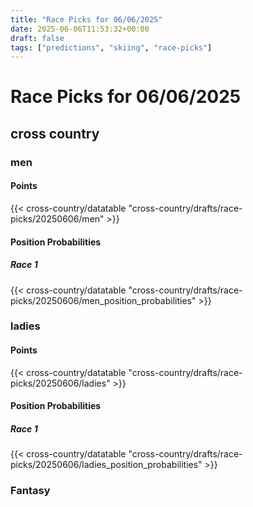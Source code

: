 ```yaml
---
title: "Race Picks for 06/06/2025"
date: 2025-06-06T11:53:32+00:00
draft: false
tags: ["predictions", "skiing", "race-picks"]
---
```


# Race Picks for 06/06/2025

## cross country

### men

#### Points

{{< cross-country/datatable "cross-country/drafts/race-picks/20250606/men" >}}

#### Position Probabilities

##### Race 1

{{< cross-country/datatable "cross-country/drafts/race-picks/20250606/men_position_probabilities" >}}

### ladies

#### Points

{{< cross-country/datatable "cross-country/drafts/race-picks/20250606/ladies" >}}

#### Position Probabilities

##### Race 1

{{< cross-country/datatable "cross-country/drafts/race-picks/20250606/ladies_position_probabilities" >}}

### Fantasy

